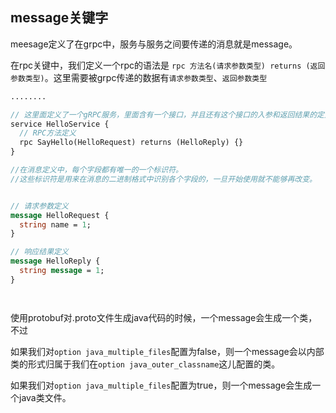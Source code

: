 ## message关键字

meesage定义了在grpc中，服务与服务之间要传递的消息就是message。

在rpc关键中，我们定义一个rpc的语法是 `rpc 方法名(请求参数类型) returns (返回参数类型)`。这里需要被grpc传递的数据有`请求参数类型`、`返回参数类型`



```protobuf
........

// 这里面定义了一个gRPC服务，里面含有一个接口，并且还有这个接口的入参和返回结果的定义
service HelloService {
  // RPC方法定义
  rpc SayHello(HelloRequest) returns (HelloReply) {}
}

//在消息定义中，每个字段都有唯一的一个标识符。
//这些标识符是用来在消息的二进制格式中识别各个字段的，一旦开始使用就不能够再改变。


// 请求参数定义
message HelloRequest {
  string name = 1;
}

// 响应结果定义
message HelloReply {
  string message = 1;
}




```

使用protobuf对.proto文件生成java代码的时候，一个message会生成一个类，不过

如果我们对`option java_multiple_files`配置为false，则一个message会以内部类的形式归属于我们在`option java_outer_classname`这儿配置的类。

如果我们对`option java_multiple_files`配置为true，则一个message会生成一个java类文件。







